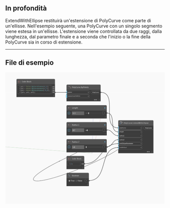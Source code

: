 ## In profondità
ExtendWithEllipse restituirà un'estensione di PolyCurve come parte di un'ellisse. Nell'esempio seguente, una PolyCurve con un singolo segmento viene estesa in un'ellisse. L'estensione viene controllata da due raggi, dalla lunghezza, dal parametro finale e a seconda che l'inizio o la fine della PolyCurve sia in corso di estensione.
___
## File di esempio

![ExtendWithEllipse](./Autodesk.DesignScript.Geometry.PolyCurve.ExtendWithEllipse_img.jpg)

